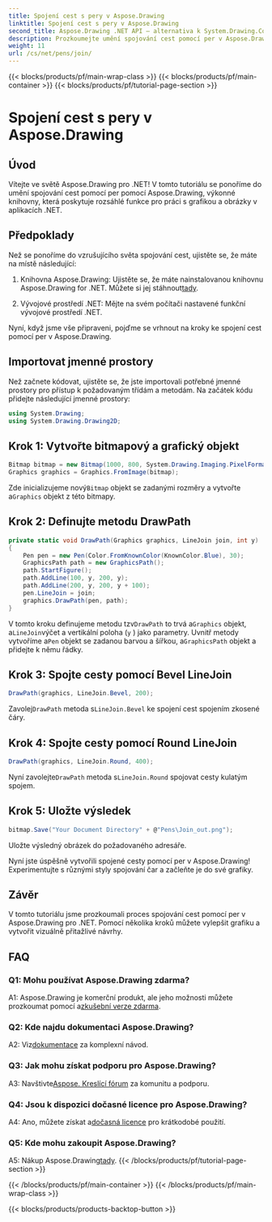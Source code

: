 ```yaml
---
title: Spojení cest s pery v Aspose.Drawing
linktitle: Spojení cest s pery v Aspose.Drawing
second_title: Aspose.Drawing .NET API – alternativa k System.Drawing.Common
description: Prozkoumejte umění spojování cest pomocí per v Aspose.Drawing pro .NET. Vytvářejte úžasnou grafiku s možnostmi LineJoin.
weight: 11
url: /cs/net/pens/join/
---
```


{{< blocks/products/pf/main-wrap-class >}}
{{< blocks/products/pf/main-container >}}
{{< blocks/products/pf/tutorial-page-section >}}

# Spojení cest s pery v Aspose.Drawing

## Úvod

Vítejte ve světě Aspose.Drawing pro .NET! V tomto tutoriálu se ponoříme do umění spojování cest pomocí per pomocí Aspose.Drawing, výkonné knihovny, která poskytuje rozsáhlé funkce pro práci s grafikou a obrázky v aplikacích .NET.

## Předpoklady

Než se ponoříme do vzrušujícího světa spojování cest, ujistěte se, že máte na místě následující:

1.  Knihovna Aspose.Drawing: Ujistěte se, že máte nainstalovanou knihovnu Aspose.Drawing for .NET. Můžete si jej stáhnout[tady](https://releases.aspose.com/drawing/net/).

2. Vývojové prostředí .NET: Mějte na svém počítači nastavené funkční vývojové prostředí .NET.

Nyní, když jsme vše připraveni, pojďme se vrhnout na kroky ke spojení cest pomocí per v Aspose.Drawing.

## Importovat jmenné prostory

Než začnete kódovat, ujistěte se, že jste importovali potřebné jmenné prostory pro přístup k požadovaným třídám a metodám. Na začátek kódu přidejte následující jmenné prostory:

```csharp
using System.Drawing;
using System.Drawing.Drawing2D;
```

## Krok 1: Vytvořte bitmapový a grafický objekt

```csharp
Bitmap bitmap = new Bitmap(1000, 800, System.Drawing.Imaging.PixelFormat.Format32bppPArgb);
Graphics graphics = Graphics.FromImage(bitmap);
```

 Zde inicializujeme nový`Bitmap` objekt se zadanými rozměry a vytvořte a`Graphics` objekt z této bitmapy.

## Krok 2: Definujte metodu DrawPath

```csharp
private static void DrawPath(Graphics graphics, LineJoin join, int y)
{
    Pen pen = new Pen(Color.FromKnownColor(KnownColor.Blue), 30);
    GraphicsPath path = new GraphicsPath();
    path.StartFigure();
    path.AddLine(100, y, 200, y);
    path.AddLine(200, y, 200, y + 100);
    pen.LineJoin = join;
    graphics.DrawPath(pen, path);
}
```

 V tomto kroku definujeme metodu tzv`DrawPath` to trvá a`Graphics` objekt, a`LineJoin`výčet a vertikální poloha (`y` ) jako parametry. Uvnitř metody vytvoříme a`Pen` objekt se zadanou barvou a šířkou, a`GraphicsPath` objekt a přidejte k němu řádky.

## Krok 3: Spojte cesty pomocí Bevel LineJoin

```csharp
DrawPath(graphics, LineJoin.Bevel, 200);
```

 Zavolej`DrawPath` metoda s`LineJoin.Bevel` ke spojení cest spojením zkosené čáry.

## Krok 4: Spojte cesty pomocí Round LineJoin

```csharp
DrawPath(graphics, LineJoin.Round, 400);
```

 Nyní zavolejte`DrawPath` metoda s`LineJoin.Round` spojovat cesty kulatým spojem.

## Krok 5: Uložte výsledek

```csharp
bitmap.Save("Your Document Directory" + @"Pens\Join_out.png");
```

Uložte výsledný obrázek do požadovaného adresáře.

Nyní jste úspěšně vytvořili spojené cesty pomocí per v Aspose.Drawing! Experimentujte s různými styly spojování čar a začleňte je do své grafiky.

## Závěr

V tomto tutoriálu jsme prozkoumali proces spojování cest pomocí per v Aspose.Drawing pro .NET. Pomocí několika kroků můžete vylepšit grafiku a vytvořit vizuálně přitažlivé návrhy.

## FAQ

### Q1: Mohu používat Aspose.Drawing zdarma?

 A1: Aspose.Drawing je komerční produkt, ale jeho možnosti můžete prozkoumat pomocí a[zkušební verze zdarma](https://releases.aspose.com/).

### Q2: Kde najdu dokumentaci Aspose.Drawing?

 A2: Viz[dokumentace](https://reference.aspose.com/drawing/net/) za komplexní návod.

### Q3: Jak mohu získat podporu pro Aspose.Drawing?

 A3: Navštivte[Aspose. Kreslící fórum](https://forum.aspose.com/c/diagram/17) za komunitu a podporu.

### Q4: Jsou k dispozici dočasné licence pro Aspose.Drawing?

 A4: Ano, můžete získat a[dočasná licence](https://purchase.aspose.com/temporary-license/) pro krátkodobé použití.

### Q5: Kde mohu zakoupit Aspose.Drawing?

 A5: Nákup Aspose.Drawing[tady](https://purchase.aspose.com/buy).
{{< /blocks/products/pf/tutorial-page-section >}}

{{< /blocks/products/pf/main-container >}}
{{< /blocks/products/pf/main-wrap-class >}}

{{< blocks/products/products-backtop-button >}}
